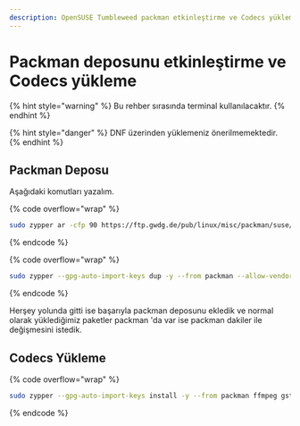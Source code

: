 ```yaml
---
description: OpenSUSE Tumbleweed packman etkinleştirme ve Codecs yükleme hakkında rehber
---
```


# Packman deposunu etkinleştirme ve Codecs yükleme

{% hint style="warning" %}
Bu rehber sırasında terminal kullanılacaktır.
{% endhint %}

{% hint style="danger" %}
DNF üzerinden yüklemeniz önerilmemektedir.
{% endhint %}

## Packman Deposu

Aşağıdaki komutları yazalım.

{% code overflow="wrap" %}
```bash
sudo zypper ar -cfp 90 https://ftp.gwdg.de/pub/linux/misc/packman/suse/openSUSE_Tumbleweed/ packman
```
{% endcode %}

{% code overflow="wrap" %}
```bash
sudo zypper --gpg-auto-import-keys dup -y --from packman --allow-vendor-change
```
{% endcode %}

Herşey yolunda gitti ise başarıyla packman deposunu ekledik ve normal olarak yüklediğimiz paketler packman 'da var ise packman dakiler ile değişmesini istedik.

## Codecs Yükleme

{% code overflow="wrap" %}
```bash
sudo zypper --gpg-auto-import-keys install -y --from packman ffmpeg gstreamer-plugins-{good,bad,ugly,libav} libavcodec-full vlc-codecs
```
{% endcode %}
